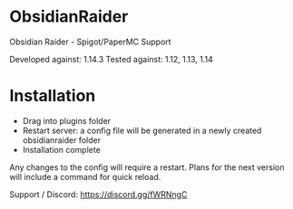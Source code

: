 # ObsidianRaider
Obsidian Raider - Spigot/PaperMC Support

Developed against: 1.14.3
Tested against: 1.12, 1.13, 1.14

# Installation
- Drag into plugins folder
- Restart server: a config file will be generated in a newly created obsidianraider folder
- Installation complete

Any changes to the config will require a restart. Plans for the next version will include a command for quick reload.

Support / Discord: https://discord.gg/fWRNngC

